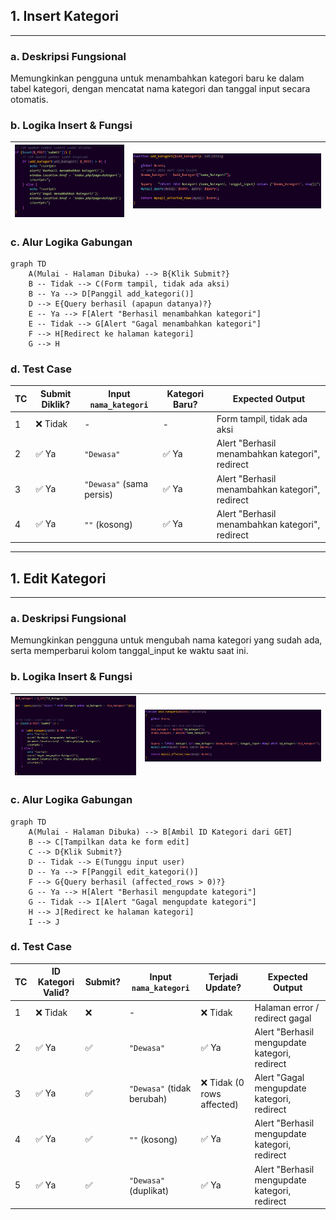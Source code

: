 ## 1. Insert Kategori

---
### a. Deskripsi Fungsional
Memungkinkan pengguna untuk menambahkan kategori baru ke dalam tabel kategori, dengan mencatat nama kategori dan tanggal input secara otomatis.


### b. Logika Insert & Fungsi
| ![](insert.png) | ![](add_kategori.png) |
|------------------|---------------------|


### c. Alur Logika Gabungan
```
graph TD
    A(Mulai - Halaman Dibuka) --> B{Klik Submit?}
    B -- Tidak --> C(Form tampil, tidak ada aksi)
    B -- Ya --> D[Panggil add_kategori()]
    D --> E{Query berhasil (apapun datanya)?}
    E -- Ya --> F[Alert "Berhasil menambahkan kategori"]
    E -- Tidak --> G[Alert "Gagal menambahkan kategori"]
    F --> H[Redirect ke halaman kategori]
    G --> H
```

### d. Test Case 
| TC | Submit Diklik? | Input `nama_kategori`     | Kategori Baru?                                                 | Expected Output                                                              |
| -- | -------------- | ------------------------- | -------------------------------------------------------------- | ---------------------------------------------------------------------------- |
| 1  | ❌ Tidak        | -                         | -                                                              | Form tampil, tidak ada aksi                                                  |
| 2  | ✅ Ya           | `"Dewasa"`                | ✅ Ya                                                           | Alert "Berhasil menambahkan kategori", redirect                              |
| 3  | ✅ Ya           | `"Dewasa"` (sama persis)  | ✅ Ya                                                           | Alert "Berhasil menambahkan kategori", redirect                              |
| 4  | ✅ Ya           | `""` (kosong)             | ✅ Ya                                                           | Alert "Berhasil menambahkan kategori", redirect                              |

---

## 1. Edit Kategori

---
### a. Deskripsi Fungsional
Memungkinkan pengguna untuk mengubah nama kategori yang sudah ada, serta memperbarui kolom tanggal_input ke waktu saat ini.


### b. Logika Insert & Fungsi
| ![](edit.png) | ![](edit_kategori.png) |
|------------------|---------------------|


### c. Alur Logika Gabungan
```
graph TD
    A(Mulai - Halaman Dibuka) --> B[Ambil ID Kategori dari GET]
    B --> C[Tampilkan data ke form edit]
    C --> D{Klik Submit?}
    D -- Tidak --> E(Tunggu input user)
    D -- Ya --> F[Panggil edit_kategori()]
    F --> G{Query berhasil (affected_rows > 0)?}
    G -- Ya --> H[Alert "Berhasil mengupdate kategori"]
    G -- Tidak --> I[Alert "Gagal mengupdate kategori"]
    H --> J[Redirect ke halaman kategori]
    I --> J
```

### d. Test Case 
| TC | ID Kategori Valid? | Submit? | Input `nama_kategori`       | Terjadi Update?           | Expected Output                |
| -- | ------------------ | ------- | --------------------------- | ------------------------- | ------------------------------ |
| 1  | ❌ Tidak            | ❌       | -                           | ❌ Tidak                   | Halaman error / redirect gagal |
| 2  | ✅ Ya               | ✅       | `"Dewasa"`                  | ✅ Ya                      | Alert "Berhasil mengupdate kategori, redirect         |
| 3  | ✅ Ya               | ✅       | `"Dewasa"` (tidak berubah)  | ❌ Tidak (0 rows affected) | Alert "Gagal mengupdate kategori, redirect            |
| 4  | ✅ Ya               | ✅       | `""` (kosong)               | ✅ Ya                      | Alert "Berhasil mengupdate kategori, redirect         |
| 5  | ✅ Ya               | ✅       | `"Dewasa"` (duplikat)       | ✅ Ya                      | Alert "Berhasil mengupdate kategori, redirect         |
